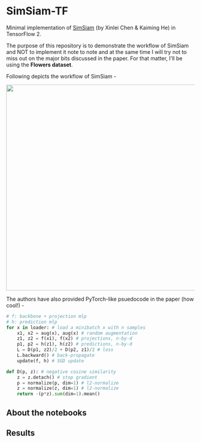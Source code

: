 # SimSiam-TF
Minimal implementation of [SimSiam](https://arxiv.org/abs/2011.10566) (by Xinlei Chen & Kaiming He) in TensorFlow 2.

The purpose of this repository is to demonstrate the workflow of SimSiam and NOT to implement it note to note and at the same time I will try not to miss out on the major bits discussed in the paper. For that matter, I'll be using the **Flowers dataset**. 

Following depicts the workflow of SimSiam - 

<center>
<img src="https://i.ibb.co/37pNQTP/image.png" width=550></img>
</center>

The authors have also provided PyTorch-like psuedocode in the paper (how cool!) - 

```python
# f: backbone + projection mlp
# h: prediction mlp
for x in loader: # load a minibatch x with n samples
    x1, x2 = aug(x), aug(x) # random augmentation
    z1, z2 = f(x1), f(x2) # projections, n-by-d
    p1, p2 = h(z1), h(z2) # predictions, n-by-d
    L = D(p1, z2)/2 + D(p2, z1)/2 # loss
    L.backward() # back-propagate
    update(f, h) # SGD update

def D(p, z): # negative cosine similarity
    z = z.detach() # stop gradient
    p = normalize(p, dim=1) # l2-normalize
    z = normalize(z, dim=1) # l2-normalize
    return -(p*z).sum(dim=1).mean()
```

## About the notebooks

## Results

